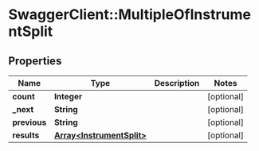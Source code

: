 # SwaggerClient::MultipleOfInstrumentSplit

## Properties
Name | Type | Description | Notes
------------ | ------------- | ------------- | -------------
**count** | **Integer** |  | [optional] 
**_next** | **String** |  | [optional] 
**previous** | **String** |  | [optional] 
**results** | [**Array&lt;InstrumentSplit&gt;**](InstrumentSplit.md) |  | [optional] 


